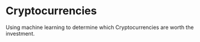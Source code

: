 # Cryptocurrencies
Using machine learning to determine which Cryptocurrencies are worth the investment.
